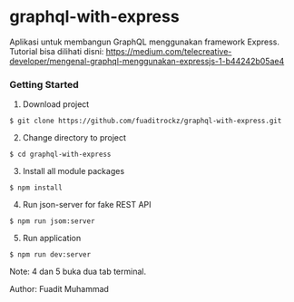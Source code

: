 # graphql-with-express
Aplikasi untuk membangun GraphQL menggunakan framework Express. Tutorial bisa dilihati disni: https://medium.com/telecreative-developer/mengenal-graphql-menggunakan-expressjs-1-b44242b05ae4

### Getting Started

1. Download project
```
$ git clone https://github.com/fuaditrockz/graphql-with-express.git
```

2. Change directory to project
```
$ cd graphql-with-express
```

3. Install all module packages
```
$ npm install
```

4. Run json-server for fake REST API
```
$ npm run jsom:server
```

5. Run application
```
$ npm run dev:server
```

Note: 4 dan 5 buka dua tab terminal. 

Author: Fuadit Muhammad
